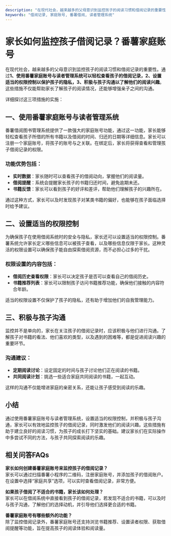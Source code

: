 ```yaml
---
description: "在现代社会，越来越多的父母意识到监控孩子的阅读习惯和借阅记录的重要性。通过**1、使用番薯家庭账号与读者管理系统可以轻松查看孩子的借阅记录，2、设置适当的权限控制以保护孩子的隐私，3、积极与孩子沟通以了解他们的阅读兴趣**。这些措施不仅能帮助家长了解孩子的阅读情况，还能够增强亲子之间的沟通。"
keywords: "借阅记录, 家庭账号, 番薯借阅, 读者管理系统"
---
```

# 家长如何监控孩子借阅记录？番薯家庭账号

在现代社会，越来越多的父母意识到监控孩子的阅读习惯和借阅记录的重要性。通过**1、使用番薯家庭账号与读者管理系统可以轻松查看孩子的借阅记录，2、设置适当的权限控制以保护孩子的隐私，3、积极与孩子沟通以了解他们的阅读兴趣**。这些措施不仅能帮助家长了解孩子的阅读情况，还能够增强亲子之间的沟通。

详细探讨这三项措施的实施：

## **一、使用番薯家庭账号与读者管理系统**

番薯借阅图书管理系统提供了一款强大的家庭账号功能，通过这一功能，家长能够轻松查看孩子所借的所有书籍以及借阅的时间、归还的日期等详细信息。家长可以注册一个家庭账号，将孩子的账号与之关联。在绑定后，家长将获得查看和管理孩子借阅记录的权限。

### 功能优势包括：
- **实时数据**：家长随时可以查看孩子的借阅动向，掌握他们的阅读量。
- **借阅提醒**：系统会提醒家长孩子的书籍归还时间，避免逾期未还。
- **书籍反馈**：家长可以看到孩子的好评和差评，帮助他们理解孩子的兴趣所在。

通过这种方式，家长可以及时发现孩子对某类书籍的偏好，也能够在孩子面临选择时给予建议。

## **二、设置适当的权限控制**

为确保孩子在使用借阅系统时的安全与隐私，家长还可以设置适当的权限控制。番薯系统允许家长定义哪些信息可以被孩子查看，以及哪些信息仅限于家长。这种灵活的权限设置可以确保孩子能自由探索借阅资源，而不必担心过多的干扰。

### 权限设置的内容包括：
- **借阅历史查看权限**：家长可以决定孩子是否可以查看自己的借阅历史。
- **书籍推荐列表**：家长可以限制孩子访问书籍推荐功能，确保他们接触的内容符合年龄。

适当的权限设置不仅保护了孩子的隐私，还有助于增加他们的自我管理能力。

## **三、积极与孩子沟通**

监控并不是单向的，家长在关注孩子的借阅记录时，应该积极与他们进行沟通。了解孩子对书籍的看法、他们喜欢的类型，以及遇到的困难等，都是促进阅读兴趣的重要环节。

### 沟通建议：
- **定期阅读讨论**：设定固定的时间与孩子讨论他们正在阅读的书籍。
- **共同阅读计划**：挑选一些适合家庭共同阅读的书籍，一起互动。

这样的沟通不仅能增进家庭的亲密关系，还能让孩子感受到阅读的乐趣。

## 小结

通过使用番薯家庭账号与读者管理系统，设置适当的权限控制，并积极与孩子沟通，家长可以有效地监控孩子的借阅记录，同时激发他们的阅读兴趣。这些措施有助于建立良好的阅读习惯，为孩子的成长打下坚实的基础。建议家长们在实际操作中多尝试不同的方法，与孩子共同探索阅读的乐趣。

## 相关问答FAQs

**家长如何创建番薯家庭账号来监控孩子的借阅记录？**  
家长可以通过扫描番薯小程序的二维码，注册家庭账号，并添加孩子的借阅账户。在设置中选择“家庭共享”选项，可以实时查看借阅记录，非常方便。

**如果孩子借阅了不适合的书籍，家长该如何处理？**  
家长可以在借阅系统中直接看到孩子的借阅记录，若发现不适合的书籍，可以及时与孩子沟通，了解他们的选择动机，并引导他们选择更合适的书籍。

**番薯家庭账号有哪些额外的功能？**  
除了监控借阅记录外，番薯家庭账号还支持浏览书籍推荐、设置读者权限、获取借阅提醒等功能，旨在提高孩子的阅读体验和阅读量。
